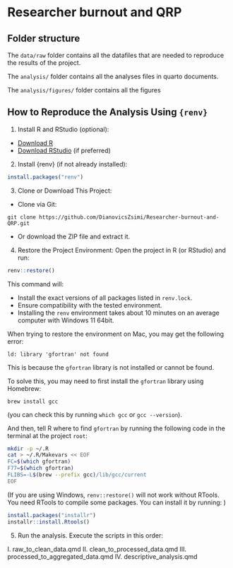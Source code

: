<!-- README.md is generated from README.Rmd. Please edit that file -->

# Researcher burnout and QRP

<!-- badges: start -->

<!-- badges: end -->

## Folder structure

The `data/raw` folder contains all the datafiles that are needed to reproduce the results of the project.

The `analysis/` folder contains all the analyses files in quarto documents.

The `analysis/figures/` folder contains all the figures

## How to Reproduce the Analysis Using `{renv}`

1.  Install R and RStudio (optional):

-   [Download R](https://cran.r-project.org/bin/windows/base/)
-   [Download RStudio](https://posit.co/download/rstudio-desktop/) (if preferred)

2.  Install {renv} (if not already installed):

``` r
install.packages("renv")
```

3.  Clone or Download This Project:

-   Clone via Git:

<!-- -->

```         
git clone https://github.com/DianovicsZsimi/Researcher-burnout-and-QRP.git
```

-   Or download the ZIP file and extract it.

4.  Restore the Project Environment: Open the project in R (or RStudio) and run:

``` r
renv::restore()
```

This command will:

-   Install the exact versions of all packages listed in `renv.lock`.
-   Ensure compatibility with the tested environment.
-   Installing the `renv` environment takes about 10 minutes on an average computer with Windows 11 64bit.

When trying to restore the environment on Mac, you may get the following error:

`ld: library 'gfortran' not found`

This is because the `gfortran` library is not installed or cannot be found. 

To solve this, you may need to first install the `gfortran` library using Homebrew:

`brew install gcc`

(you can check this by running `which gcc` or `gcc --version`).

And then, tell R where to find `gfortran` by running the following code in the terminal at the project `root`:

```bash
mkdir -p ~/.R
cat > ~/.R/Makevars << EOF
FC=$(which gfortran)
F77=$(which gfortran)
FLIBS=-L$(brew --prefix gcc)/lib/gcc/current
EOF
```

(If you are using Windows, `renv::restore()` will not work without RTools. You need RTools to compile some packages. You can install it by running: )

``` r
install.packages("installr")
installr::install.Rtools()
```

5.  Run the analysis. Execute the scripts in this order:

I. raw_to_clean_data.qmd II. clean_to_processed_data.qmd III. processed_to_aggregated_data.qmd IV. descriptive_analysis.qmd
